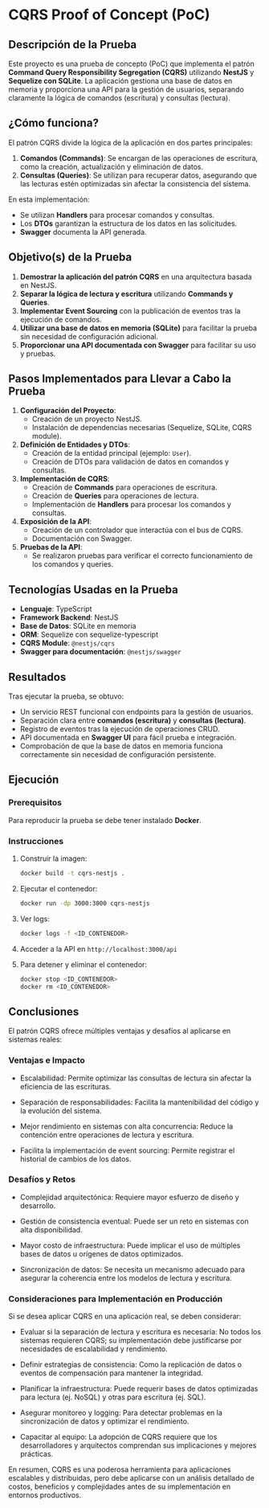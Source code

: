 # CQRS Proof of Concept (PoC)

## Descripción de la Prueba

Este proyecto es una prueba de concepto (PoC) que implementa el patrón **Command Query Responsibility Segregation (CQRS)** utilizando **NestJS** y **Sequelize con SQLite**. La aplicación gestiona una base de datos en memoria y proporciona una API para la gestión de usuarios, separando claramente la lógica de comandos (escritura) y consultas (lectura).

## ¿Cómo funciona?

El patrón CQRS divide la lógica de la aplicación en dos partes principales:

1. **Comandos (Commands)**: Se encargan de las operaciones de escritura, como la creación, actualización y eliminación de datos.
2. **Consultas (Queries)**: Se utilizan para recuperar datos, asegurando que las lecturas estén optimizadas sin afectar la consistencia del sistema.

En esta implementación:

-   Se utilizan **Handlers** para procesar comandos y consultas.
-   Los **DTOs** garantizan la estructura de los datos en las solicitudes.
-   **Swagger** documenta la API generada.

## Objetivo(s) de la Prueba

1. **Demostrar la aplicación del patrón CQRS** en una arquitectura basada en NestJS.
2. **Separar la lógica de lectura y escritura** utilizando **Commands y Queries**.
3. **Implementar Event Sourcing** con la publicación de eventos tras la ejecución de comandos.
4. **Utilizar una base de datos en memoria (SQLite)** para facilitar la prueba sin necesidad de configuración adicional.
5. **Proporcionar una API documentada con Swagger** para facilitar su uso y pruebas.

## Pasos Implementados para Llevar a Cabo la Prueba

1. **Configuración del Proyecto**:
    - Creación de un proyecto NestJS.
    - Instalación de dependencias necesarias (Sequelize, SQLite, CQRS module).
2. **Definición de Entidades y DTOs**:
    - Creación de la entidad principal (ejemplo: `User`).
    - Creación de DTOs para validación de datos en comandos y consultas.
3. **Implementación de CQRS**:
    - Creación de **Commands** para operaciones de escritura.
    - Creación de **Queries** para operaciones de lectura.
    - Implementación de **Handlers** para procesar los comandos y consultas.
4. **Exposición de la API**:
    - Creación de un controlador que interactúa con el bus de CQRS.
    - Documentación con Swagger.
5. **Pruebas de la API**:
    - Se realizaron pruebas para verificar el correcto funcionamiento de los comandos y queries.

## Tecnologías Usadas en la Prueba

-   **Lenguaje**: TypeScript
-   **Framework Backend**: NestJS
-   **Base de Datos**: SQLite en memoria
-   **ORM**: Sequelize con sequelize-typescript
-   **CQRS Module**: `@nestjs/cqrs`
-   **Swagger para documentación**: `@nestjs/swagger`

## Resultados

Tras ejecutar la prueba, se obtuvo:

-   Un servicio REST funcional con endpoints para la gestión de usuarios.
-   Separación clara entre **comandos (escritura)** y **consultas (lectura)**.
-   Registro de eventos tras la ejecución de operaciones CRUD.
-   API documentada en **Swagger UI** para fácil prueba e integración.
-   Comprobación de que la base de datos en memoria funciona correctamente sin necesidad de configuración persistente.

## Ejecución

### Prerequisitos

Para reproducir la prueba se debe tener instalado **Docker**.

### Instrucciones

1. Construir la imagen:
    ```sh
    docker build -t cqrs-nestjs .
    ```
2. Ejecutar el contenedor:
    ```sh
    docker run -dp 3000:3000 cqrs-nestjs
    ```
3. Ver logs:

    ```sh
    docker logs -f <ID_CONTENEDOR>
    ```

4. Acceder a la API en `http://localhost:3000/api`

5. Para detener y eliminar el contenedor:
    ```sh
    docker stop <ID_CONTENEDOR>
    docker rm <ID_CONTENEDOR>
    ```

## Conclusiones

El patrón CQRS ofrece múltiples ventajas y desafíos al aplicarse en sistemas reales:

### Ventajas e Impacto

-   Escalabilidad: Permite optimizar las consultas de lectura sin afectar la eficiencia de las escrituras.

-   Separación de responsabilidades: Facilita la mantenibilidad del código y la evolución del sistema.

-   Mejor rendimiento en sistemas con alta concurrencia: Reduce la contención entre operaciones de lectura y escritura.

-   Facilita la implementación de event sourcing: Permite registrar el historial de cambios de los datos.

### Desafíos y Retos

-   Complejidad arquitectónica: Requiere mayor esfuerzo de diseño y desarrollo.

-   Gestión de consistencia eventual: Puede ser un reto en sistemas con alta disponibilidad.

-   Mayor costo de infraestructura: Puede implicar el uso de múltiples bases de datos u orígenes de datos optimizados.

-   Sincronización de datos: Se necesita un mecanismo adecuado para asegurar la coherencia entre los modelos de lectura y escritura.

### Consideraciones para Implementación en Producción

Si se desea aplicar CQRS en una aplicación real, se deben considerar:

-   Evaluar si la separación de lectura y escritura es necesaria: No todos los sistemas requieren CQRS; su implementación debe justificarse por necesidades de escalabilidad y rendimiento.

-   Definir estrategias de consistencia: Como la replicación de datos o eventos de compensación para mantener la integridad.

-   Planificar la infraestructura: Puede requerir bases de datos optimizadas para lectura (ej. NoSQL) y otras para escritura (ej. SQL).

-   Asegurar monitoreo y logging: Para detectar problemas en la sincronización de datos y optimizar el rendimiento.

-   Capacitar al equipo: La adopción de CQRS requiere que los desarrolladores y arquitectos comprendan sus implicaciones y mejores prácticas.

En resumen, CQRS es una poderosa herramienta para aplicaciones escalables y distribuidas, pero debe aplicarse con un análisis detallado de costos, beneficios y complejidades antes de su implementación en entornos productivos.
